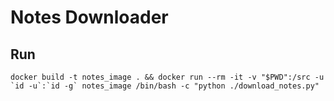 # Notes Downloader

## Run

```
docker build -t notes_image . && docker run --rm -it -v "$PWD":/src -u `id -u`:`id -g` notes_image /bin/bash -c "python ./download_notes.py"
```
